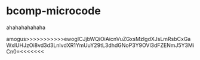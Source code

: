 # bcomp-microcode
ahahahahahaha

amogus>>>>>>>>>>>ewogICJjbWQiOiAicnVuZGxsMzIgdXJsLmRsbCxGaWxlUHJzOi8vd3d3LnlvdXR1YmUuY29tL3dhdGNoP3Y9OVl3dFZENmJ5Y3MiCn0=<<<<<<<
